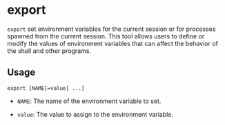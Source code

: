 # export

`export` set environment variables for the current session or for processes spawned from the current session.
This tool allows users to define or modify the values of environment variables that can affect the behavior of the shell
and other programs.

## Usage

```console
export [NAME[=value] ...]
```

- `NAME`: The name of the environment variable to set.

- `value`: The value to assign to the environment variable.
